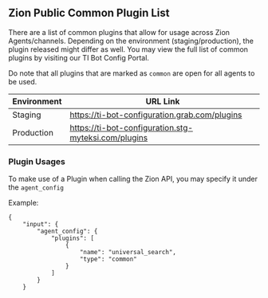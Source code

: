 ## Zion Public Common Plugin List

There are a list of common plugins that allow for usage across Zion Agents/channels. Depending on the environment (staging/production), the plugin released might differ as well.
You may view the full list of common plugins by visiting our TI Bot Config Portal.

Do note that all plugins that are marked as `common` are open for all agents to be used.

| Environment | URL Link |
| --- | --- |
| Staging | https://ti-bot-configuration.grab.com/plugins |
| Production | https://ti-bot-configuration.stg-myteksi.com/plugins |

### Plugin Usages

To make use of a Plugin when calling the Zion API, you may specify it under the `agent_config`

Example:

```
{
    "input": {
        "agent_config": {
            "plugins": [
                {
                    "name": "universal_search",
                    "type": "common"
                }
            ]
        }
    }

```
